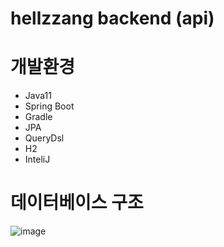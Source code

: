# hellzzang backend (api)

# 개발환경
- Java11
- Spring Boot
- Gradle
- JPA
- QueryDsl
- H2
- InteliJ

# 데이터베이스 구조
![image](https://github.com/aamoos/hellzzang_backend/assets/37327676/d4357e9a-148c-4bad-a1da-c18f9c227530)
